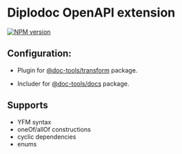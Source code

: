 # Diplodoc OpenAPI extension

[![NPM version](https://img.shields.io/npm/v/@diplodoc/openapi-extension.svg?style=flat)](https://www.npmjs.org/package/@diplodoc/openapi-extension)

## Configuration:

- Plugin for [@doc-tools/transform](https://github.com/yandex-cloud/yfm-transform) package.

- Includer for [@doc-tools/docs](https://github.com/yandex-cloud/yfm-docs) package.

## Supports

- YFM syntax
- oneOf/allOf constructions
- cyclic dependencies
- enums
